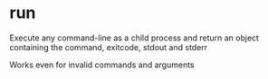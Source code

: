 # run

Execute any command-line as a child process
and return an object containing the command, exitcode, stdout and stderr 

Works even for invalid commands and arguments
